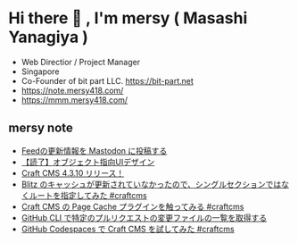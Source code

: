 # Hi there 👋 , I'm mersy ( Masashi Yanagiya )

- Web Directior / Project Manager
- Singapore
- Co-Founder of bit part LLC. https://bit-part.net
- https://note.mersy418.com/
- https://mmm.mersy418.com/

## mersy note
<!-- BLOG-POST-LIST:START -->
- [Feedの更新情報を Mastodon に投稿する](https://note.mersy418.com/article/feed-post-to-mastodon?utm_source=feed)
- [【読了】オブジェクト指向UIデザイン](https://note.mersy418.com/article/book-9784297113513?utm_source=feed)
- [Craft CMS 4.3.10 リリース！](https://note.mersy418.com/article/craft-cms-4-3-10?utm_source=feed)
- [Blitz のキャッシュが更新されていなかったので、シングルセクションではなくルートを指定してみた #craftcms](https://note.mersy418.com/article/single-to-route-with-blitz?utm_source=feed)
- [Craft CMS の Page Cache プラグインを触ってみる #craftcms](https://note.mersy418.com/article/craftcms-page-cache-plugin?utm_source=feed)
- [GitHub CLI で特定のプルリクエストの変更ファイルの一覧を取得する](https://note.mersy418.com/article/github-cli-pullrequest-file-list?utm_source=feed)
- [GitHub Codespaces で Craft CMS を試してみた #craftcms](https://note.mersy418.com/article/github-codespaces-craftcms?utm_source=feed)
<!-- BLOG-POST-LIST:END -->
